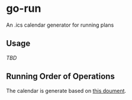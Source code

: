 # go-run
An .ics calendar generator for running plans

## Usage

_TBD_

## Running Order of Operations

The calendar is generate based on [this doument](https://drive.google.com/file/d/1wzPab2BlX4N_2vEJMdVu_alagE6pIlAt/view).
